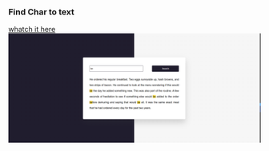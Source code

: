 ### Find Char to text 

<a href="https://omidfoladvand4.github.io/FindChartoText/">whatch it here</a>
<img src ='./images/demo.png'>
